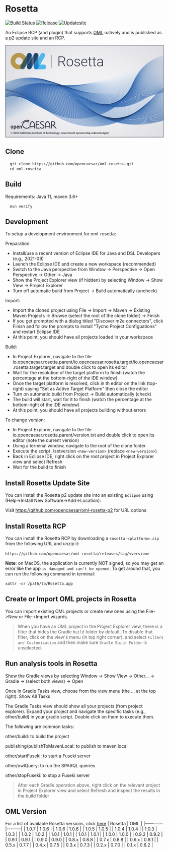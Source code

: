 # Rosetta

[![Build Status](https://app.travis-ci.com/opencaesar/oml-rosetta.svg?branch=master)](https://app.travis-ci.com/github/opencaesar/oml-rosetta)
[![Release](https://img.shields.io/github/v/release/opencaesar/oml-rosetta?label=download)](https://github.com/opencaesar/oml-rosetta/releases/latest)
[![Updatesite](https://img.shields.io/badge/p2-updatesite-yellow.svg?longCache=true)](https://github.com/opencaesar/oml-rosetta-p2)


An Eclipse RCP (and plugin) that supports [OML](https://opencaesar.github.io/oml-spec) natively and is published as a p2 update site and an RCP.

![OML Rosetta Workbench](https://raw.githubusercontent.com/opencaesar/oml-rosetta/master/io.opencaesar.rosetta.rcp/splash.bmp)

## Clone
```
  git clone https://github.com/opencaesar/oml-rosetta.git
  cd oml-rosetta
```

## Build

Requirements: Java 11, maven 3.6+
```
  mvn verify
```

## Development

To setup a development environment for oml-rosetta:

Preparation:

- Install/use a recent version of Eclipse IDE for Java and DSL Developers (e.g., 2021-09)
- Launch the Eclipse IDE and create a new workspace (recommended)
- Switch to the Java perspective from Window -> Perspective -> Open Perspective -> Other -> Java
- Show the Project Explorer view (if hidden) by selecting Window -> Show View -> Project Explorer
- Turn off automatic build from Project -> Build automatically (uncheck)

Import:

- Import the cloned project using File -> Import -> Maven -> Existing Maven Projects -> Browse (select the root of the clone folder) -> Finish
- If you get prompted with a dialog titled "Discover m2e connectors", click Finish and follow the prompts to install "Tycho Project Configuations" and restart Eclipse IDE
- At this point, you should have all projects loaded in your workspace

Build:

- In Project Explorer, navigate to the file io.opencaesar.rosetta.parent/io.opencaesar.rosetta.target/io.opencaesar.rosetta.target.target and double click to open its editor
- Wait for the resolution of the target platform to finish (watch the percentage at the bottom-right of the IDE window)
- Once the target platform is resolved, click in th editor on the link (top-right) saying "Set as Active Target Platform" then close the editor
- Turn on automatic build from Project -> Build automatically (check)
- The build will start, wait for it to finish (watch the percentage at the bottom-right of the IDE window)
- At this point, you should have all projects building without errors

To change version:

- In Project Explorer, navigate to the file io.opencaesar.rosetta.parent/version.txt and double click to open its editor (note the current version)
- Using a terminal window, navigate to the root of the clone folder
- Execute the script ./setversion `<new-version>` (replace `<new-version>`)
- Back in Eclipse IDE, right click on the root project in Project Explorer view and select Refresh
- Wait for the build to finish

## Install Rosetta Update Site

You can install the Rosetta p2 update site into an existing `Eclipse` using (Help->Install New Software->Add->Location):

Visit https://github.com/opencaesar/oml-rosetta-p2 for URL options

## Install Rosetta RCP

You can install the Rosetta RCP by downloading a ```rosetta-<platform>.zip``` from the following URL and unzip it:

```https://github.com/opencaesar/oml-rosetta/releases/tag/<version>```

**Note**: on MacOS, the application is currently NOT signed, so you may get an error like the app `is damaged and can't be opened`. To get around that, you can run the following command in terminal:
```
xattr -cr /path/to/Rosetta.app
```

## Create or Import OML projects in Rosetta

You can import existing OML projects or create new ones using the File->New or File->Import wizards.

> When you have an OML project in the Project Explorer view, there is a filter that hides the Gradle `build` folder by default. To disable that filter, click on the view's menu (in top right corner), and select `Filters and Customization` and then make sure `Gradle Build Folder` is unselected.

## Run analysis tools in Rosetta

Show the Gradle views by selecting Window -> Show View -> Other... -> Gradle -> (select both views) -> Open

Once in Gradle Tasks view, choose from the view menu (the ... at the top right): Show All Tasks

The Gradle Tasks view should show all your projects (from project explorer). Expand your project and navigate the specific tasks (e.g., other/build) in your gradle script. Double click on them to execute them. 

The following are common tasks:

other/build: to build the project

publishing/publishToMavenLocal: to publish to maven local

other/startFuseki: to start a Fuseki server

other/owlQuery: to run the SPARQL queries

other/stopFuseki: to stop a Fuseki server

> After each Gradle operation above, right click on the relevant project in Project Explorer view and select Refresh and inspect the results in the build folder

## OML Version
For a list of available Rosetta versions, click [here](https://github.com/opencaesar/oml-rosetta/releases)
| Rosetta | OML   |
|---------|-------|
| 1.0.7   | 1.0.6 |
| 1.0.6   | 1.0.6 |
| 1.0.5   | 1.0.5 |
| 1.0.4   | 1.0.4 |
| 1.0.3   | 1.0.3 |
| 1.0.2   | 1.0.2 |
| 1.0.1   | 1.0.1 |
| 1.0.1   | 1.0.1 |
| 1.0.0   | 1.0.0 |
| 0.9.2   | 0.9.2 |
| 0.9.1   | 0.9.1 |
| 0.9.0   | 0.9.0 |
| 0.8.x   | 0.8.8 |
| 0.7.x   | 0.8.8 |
| 0.6.x   | 0.8.1 |
| 0.5.x   | 0.7.7 |
| 0.4.x   | 0.7.5 |
| 0.3.x   | 0.7.3 |
| 0.2.x   | 0.7.0 |
| 0.1.x   | 0.6.2 |
